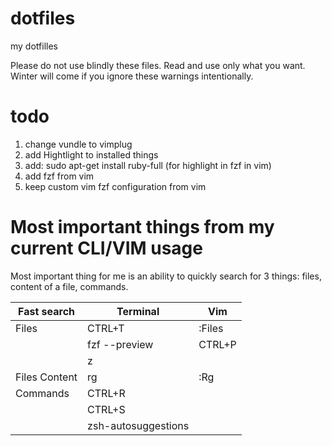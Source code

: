 # dotfiles
my dotfilles

Please do not use blindly these files. Read and use only what you want. Winter will come if you ignore these warnings intentionally.

# todo
1. change vundle to vimplug
2. add Hightlight to installed things
3. add: sudo apt-get install ruby-full (for highlight in fzf in vim)
3. add fzf from vim 
4. keep custom vim fzf configuration from vim 

# Most important things from my current CLI/VIM usage

Most important thing for me is an ability to quickly search for 3 things: files, content of a file, commands.

|  Fast search  |      Terminal       |  Vim   |
|---------------|---------------------|--------|
| Files         | CTRL+T              | :Files |
|               | fzf --preview       | CTRL+P |
|               | z                   |        |
| Files Content | rg                  | :Rg    |
| Commands      | CTRL+R              |        |
|               | CTRL+S              |        |
|               | zsh-autosuggestions |        |

